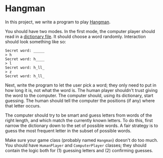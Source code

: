 # Hangman

In this project, we write a program to play [Hangman][wiki-hangman].

You should have two modes. In the first mode, the computer player
should read in a [dictionary file][dictionary-files]. It should choose
a word randomly. Interaction should look something like so:

    Secret word: _____
    > h
    Secret word: h____
    > l
    Secret word: h_ll_
    > z
    Secret word: h_ll_

Next, write the program to let the user pick a word; they only need to
put in how long it is, not what the word is. The human player shouldn't
trust giving the word to the computer. The computer should,
using its dictionary, start guessing. The human should tell the
computer the positions (if any) where that letter occurs.

The computer should try to be smart and guess letters from words of
the right length, and which match the currently known letters. To do
this, first narrow the dictionary down to the set of possible words. A
fair strategy is to guess the most frequent letter in the subset of
possible words.

Make sure your game class (probably named `Hangman`) doesn't do too
much. You should have `HumanPlayer` and `ComputerPlayer` classes; they
should contain the logic both for (1) guessing letters and (2)
confirming guesses.

[wiki-hangman]: http://en.wikipedia.org/wiki/Hangman_(game)
[dictionary-files]: http://wordlist.sourceforge.net/
